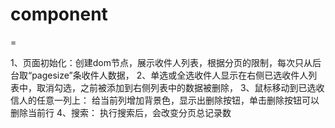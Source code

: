 # component
=

1、页面初始化：创建dom节点，展示收件人列表，根据分页的限制，每次只从后台取“pagesize”条收件人数据，
2、单选或全选收件人显示在右侧已选收件人列表中，取消勾选，之前被添加到右侧列表中的数据被删除，
3、鼠标移动到已选收信人的任意一列上： 给当前列增加背景色，显示出删除按钮，单击删除按钮可以删除当前行
4、搜索： 执行搜索后，会改变分页总记录数	
